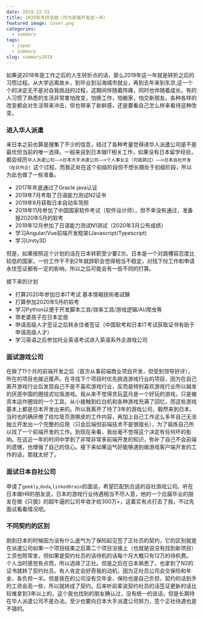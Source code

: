 ```yaml
---
date: 2019-12-31
title: 2019年年终总结（作为前端开发这一年）
featured_image: cover.png
categories:
  - summary
tags:
  - japan
  - summary
slug: summary2019
---
```

如果说2018年是工作之后的人生转折点的话，那么2019年这一年就是转折之后的习惯过程。从大学远离故乡，到毕业到沿海城市就业，再到去年来到东京,这一个个的决定无不是对自我挑战的过程，这期间伴随着阵痛，同时也伴随着成长。有的人习惯了熟悉的生活非常害怕改变，怕换工作，怕搬家，怕交新朋友。各种各样的改变都会对生活带来冲击，但也带来了新鲜感，还是要看自己怎么样来看待这种改变。
<!-- more -->

### 进入华人派遣
来日本之前也算是搜集了不少的信息，经过了各种考量觉得进华人派遣公司是不是最优但当前的唯一选择。一般来说到日本做IT相关工作，如果没有日本留学经验，都会经历`华人派遣公司——>日本大手派遣公司——>个人事业主（可能跳过）——>日本自社开发（在日外企）`这个过程，而我正处在这个初级阶段但不想长期处于初级阶段，所以为此也做了一些准备。
- 2017年年底通过了Oracle java认证
- 2019年7月考取了日语能力测试N2证书
- 2019年8月获取日本自动车驾照
- 2019年11月参加了中国国家软件考试（软件设计师），但不幸没有通过，准备报2020年5月的软考
- 2019年12月参加了日语能力测试N1测试（2020年3月公布成绩）
- 学习Angular/Vue前端开发框架(Javascript/Typescript)
- 学习Unity3D

但是，如果按照这个计划的话在日本转职至少要2次。日本是一个对跳槽容忍度比较低的国家，一份工作干不到2年就辞职会觉得相当不稳定，对找下份工作和申请永住签证都有一定的影响，所以之后可能会有一些不同的打算。

接下来的计划
- 打算2020年参加日本IT考试 基本情報技術者試験
- 打算参加2020年5月的软考
- 学习Python以便于开发脚本工具/效率工具/游戏逻辑/AI/爬虫等
- 带老婆孩子在日本定居
- 申请高级人才签证之后转永住者签证（中国软考和日本IT考试获取证书有助于申请高级人才）
- 学习英语之后参加托业英语考试进入英语系外企游戏公司

### 面试游戏公司
在做了11个月的前端开发之后（首次从事前端商业项目开发，但受到领导好评），所在的项目也接近尾声。在寻找下个项目时优先挑选游戏行业的项目，因为在自己离开游戏行业后发现自己不是不喜欢游戏行业，反而是特别喜欢游戏行业所以越发的厌恶中国的圈钱式垃圾游戏。我从来不觉得贪玩蓝月是一个好玩的游戏，只是被资本运作圈钱的一个工具。从小接触到红白机和各种游戏充满了回忆，而这些游戏基本上都是日本开发出来的。所以我离开了待了3年的游戏公司，毅然来到日本。当时也的确厌倦了给垃圾页游换皮的工作内容，再加上自己工作这么多年自己无法独立开发出一个完整的应用（只会后端但前端技术不是很擅长），为了锻炼自己所以找了一个前端开发的工作。到现在来看，我丝毫不觉得这个决定有任何坏的影响。在这近一年的时间中学到了非常非常多前端开发的知识，弥补了自己不会前端的遗憾，也增强了自己的信心。接下来如果运气好能够遇到做游戏客户端开发的工作的话，那就太好了。

### 面试日本自社公司
申请了`geekly`,`doda`,`linkedbrain`的面谈，希望匹配到合适的自社游戏公司。听在日本做HR的朋友说，日本的游戏行业待遇相当不尽人意，他的一个应届毕业的朋友在做《只狼》的超牛逼的公司年收才给300万+，这着实有点打击了我，不过先面试看看情况吧。

### 不同契约的区别
刚到日本的时候因为没有什么底气为了保险起见签了正社员的契约，它的区别就是在派遣公司如果一个项目结束之后第二个项目没接上（也就是说没有找到新项目）工资也照常发，但如果是契约社员的话待机的话每个月大概只有12万的待机费。个人当时感觉有点慌，所以选择了正社。但是之后在日本熟悉了，也拿到了N2的证书就转了契约社员。有人肯定会好奇我的动机，因为正社员公司会交保险和年金，各负担一半。但是我在的公司没有交年金，保险也是自己负担，契约的话到手的工资会高一些，所以就转成了契约。后来听前辈说契约社员的话签证更新的话比较难拿到3年以上的，这个我也找别的朋友确认过，没有统一的说话，但是长期待在华人派遣公司不是办法。至少也要向日本大手派遣公司努力，签个正社待遇也是不错的。

